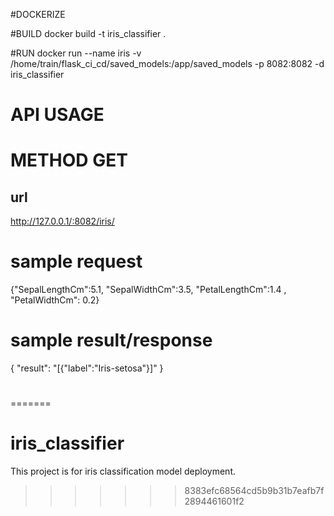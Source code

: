 #DOCKERIZE

#BUILD
docker build -t iris_classifier .

#RUN
docker run --name iris -v /home/train/flask_ci_cd/saved_models:/app/saved_models -p 8082:8082 -d iris_classifier

# API USAGE
# METHOD GET
## url
http://127.0.0.1/:8082/iris/

# sample request
{"SepalLengthCm":5.1, "SepalWidthCm":3.5, "PetalLengthCm":1.4 , "PetalWidthCm": 0.2}

# sample result/response
{
    "result": "[{\"label\":\"Iris-setosa\"}]"
}

#
=======
# iris_classifier

This project is for iris classification model deployment.
>>>>>>> 8383efc68564cd5b9b31b7eafb7f2894461601f2
